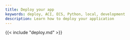 ```yaml
---
title: Deploy your app
keywords: deploy, ACI, ECS, Python, local, development
description: Learn how to deploy your application
---
```


{{< include "deploy.md" >}}

